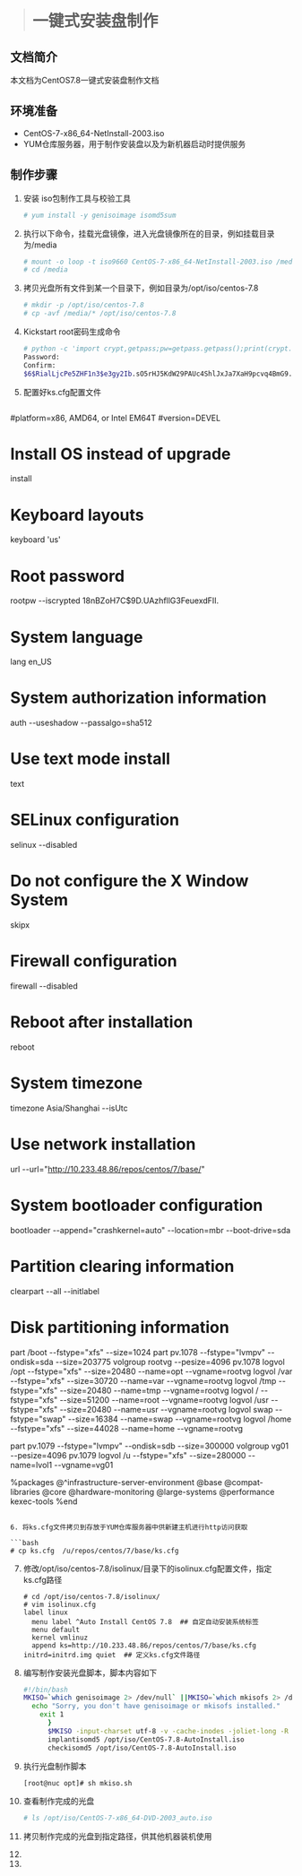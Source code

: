 > # 一键式安装盘制作
>

## 文档简介

本文档为CentOS7.8一键式安装盘制作文档

## 环境准备

- CentOS-7-x86_64-NetInstall-2003.iso
- YUM仓库服务器，用于制作安装盘以及为新机器启动时提供服务

## 制作步骤

1. 安装 iso包制作工具与校验工具

   ```bash
   # yum install -y genisoimage isomd5sum
   ```

2. 执行以下命令，挂载光盘镜像，进入光盘镜像所在的目录，例如挂载目录为/media

   ```bash
   # mount -o loop -t iso9660 CentOS-7-x86_64-NetInstall-2003.iso /media
   # cd /media
   ```

3. 拷贝光盘所有文件到某一个目录下，例如目录为/opt/iso/centos-7.8

   ```bash
   # mkdir -p /opt/iso/centos-7.8
   # cp -avf /media/* /opt/iso/centos-7.8
   ```
   
4. Kickstart root密码生成命令

   ```bash
   # python -c 'import crypt,getpass;pw=getpass.getpass();print(crypt.crypt(pw) if (pw==getpass.getpass("Confirm: ")) else exit())'
   Password: 
   Confirm: 
   $6$RialLjcPe5ZHF1n3$e3gy2Ib.sO5rHJ5KdW29PAUc4ShlJxJa7XaH9pcvq4BmG9.MmXdDBySkyNKmg4imL3svI4QtA7ZBx6LEOGE4Z.
   ```

5. 配置好ks.cfg配置文件

   ```
#platform=x86, AMD64, or Intel EM64T
   #version=DEVEL
   # Install OS instead of upgrade
   install
   # Keyboard layouts
   keyboard 'us'
   # Root password
   rootpw --iscrypted $1$8nBZoH7C$9D.UAzhfllG3FeuexdFII.
   # System language
   lang en_US
   # System authorization information
   auth  --useshadow  --passalgo=sha512
   # Use text mode install
   text
   # SELinux configuration
   selinux --disabled
   # Do not configure the X Window System
   skipx
   
   
   # Firewall configuration
   firewall --disabled
   # Reboot after installation
   reboot
   # System timezone
   timezone Asia/Shanghai --isUtc
   # Use network installation
   url --url="http://10.233.48.86/repos/centos/7/base/"
   # System bootloader configuration
   bootloader --append="crashkernel=auto" --location=mbr --boot-drive=sda
   # Partition clearing information
   clearpart --all --initlabel
   # Disk partitioning information
   part /boot --fstype="xfs" --size=1024
   part pv.1078 --fstype="lvmpv" --ondisk=sda --size=203775
   volgroup rootvg --pesize=4096 pv.1078
   logvol /opt  --fstype="xfs" --size=20480 --name=opt --vgname=rootvg
   logvol /var  --fstype="xfs" --size=30720 --name=var --vgname=rootvg
   logvol /tmp  --fstype="xfs" --size=20480 --name=tmp --vgname=rootvg
   logvol /  --fstype="xfs" --size=51200 --name=root --vgname=rootvg
   logvol /usr  --fstype="xfs" --size=20480 --name=usr --vgname=rootvg
   logvol swap  --fstype="swap" --size=16384 --name=swap --vgname=rootvg
   logvol /home  --fstype="xfs" --size=44028 --name=home --vgname=rootvg
   
   part pv.1079 --fstype="lvmpv" --ondisk=sdb --size=300000
   volgroup vg01 --pesize=4096 pv.1079
   logvol /u --fstype="xfs" --size=280000 --name=lvol1 --vgname=vg01
   
   %packages
   @^infrastructure-server-environment
   @base
   @compat-libraries
   @core
   @hardware-monitoring
   @large-systems
   @performance
   kexec-tools
   %end
   ```
   
6. 将ks.cfg文件拷贝到存放于YUM仓库服务器中供新建主机进行http访问获取

   ```bash
   # cp ks.cfg  /u/repos/centos/7/base/ks.cfg
   ```

7. 修改/opt/iso/centos-7.8/isolinux/目录下的isolinux.cfg配置文件，指定ks.cfg路径

   ```
   # cd /opt/iso/centos-7.8/isolinux/
   # vim isolinux.cfg
   label linux
     menu label ^Auto Install CentOS 7.8  ## 自定自动安装系统标签
     menu default
     kernel vmlinuz 
     append ks=http://10.233.48.86/repos/centos/7/base/ks.cfg initrd=initrd.img quiet  ## 定义ks.cfg文件路径
   ```

8. 编写制作安装光盘脚本，脚本内容如下

   ```bash
   #!/bin/bash
   MKISO=`which genisoimage 2> /dev/null` ||MKISO=`which mkisofs 2> /dev/null` || {
     echo "Sorry, you don't have genisoimage or mkisofs installed."
       exit 1
         }
         $MKISO -input-charset utf-8 -v -cache-inodes -joliet-long -R -J -T -V CentOS-7.8 -c isolinux/boot.cat -b isolinux/isolinux.bin -no-emul-boot -boot-load-size 4 -boot-info-table -eltorito-alt-boot -b images/efiboot.img -no-emul-boot -o /opt/iso/CentOS-7.8-AutoInstall.iso /opt/iso/centos-7.8/
         implantisomd5 /opt/iso/CentOS-7.8-AutoInstall.iso
         checkisomd5 /opt/iso/CentOS-7.8-AutoInstall.iso
   ```

9. 执行光盘制作脚本

   ```bash
   [root@nuc opt]# sh mkiso.sh
   ```

10. 查看制作完成的光盘

    ```bash
    # ls /opt/iso/CentOS-7-x86_64-DVD-2003_auto.iso
    ```

11. 拷贝制作完成的光盘到指定路径，供其他机器装机使用

12. 

13. 

